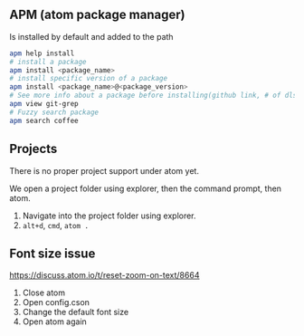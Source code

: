 ## APM (atom package manager)
Is installed by default and added to the path
```bash
apm help install
# install a package
apm install <package_name>
# install specific version of a package
apm install <package_name>@<package_version>
# See more info about a package before installing(github link, # of dls)
apm view git-grep
# Fuzzy search package
apm search coffee
```

## Projects

There is no proper project support under atom yet.

We open a project folder using explorer, then the command prompt, then atom.

1. Navigate into the project folder using explorer.
2. `alt+d`, `cmd`, `atom .`

## Font size issue
https://discuss.atom.io/t/reset-zoom-on-text/8664
1. Close atom
2. Open config.cson
3. Change the default font size
4. Open atom again
